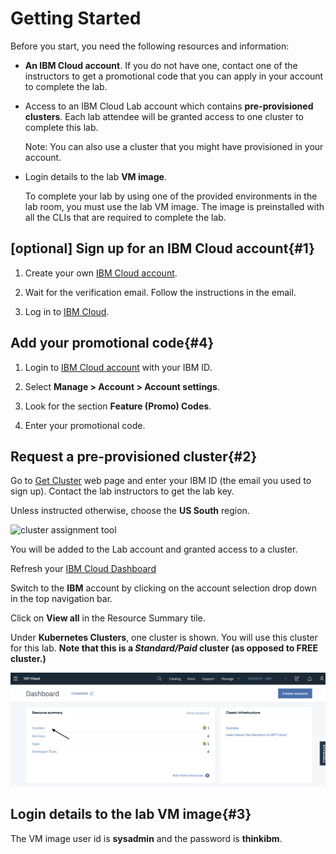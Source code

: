 # Getting Started

Before you start, you need the following resources and information:

* **An IBM Cloud account**. If you do not have one, contact one of the instructors to get a promotional code that you can apply in your account to complete the lab.

* Access to an IBM Cloud Lab account which contains **pre-provisioned clusters**. Each lab attendee will be granted access to one cluster to complete this lab.

    Note: You can also use a cluster that you might have provisioned in your account.

* Login details to the lab **VM image**.

    To complete your lab by using one of the provided environments in the lab room, you must use the lab VM image. The image is preinstalled with all the CLIs that are required to complete the lab.

## [optional] Sign up for an IBM Cloud account{#1}

1. Create your own [IBM Cloud account](https://cloud.ibm.com).

2. Wait for the verification email. Follow the instructions in the email.

3. Log in to [IBM Cloud](https://cloud.ibm.com).

## Add your promotional code{#4}

1. Login to [IBM Cloud account](https://cloud.ibm.com) with your IBM ID.

2. Select **Manage > Account > Account settings**.

3. Look for the section **Feature (Promo) Codes**.

4. Enter your promotional code.

## Request a pre-provisioned cluster{#2}

Go to [Get Cluster](https://think-iks.mybluemix.net/) web page and enter your IBM ID (the email you used to sign up). Contact the lab instructors to get the lab key.

Unless instructed otherwise, choose the **US South** region.

![cluster assignment tool](https://raw.githubusercontent.com/rvennam/istio101/master/workshop/README_images/get-cluster.png)

You will be added to the Lab account and granted access to a cluster.

Refresh your [IBM Cloud Dashboard](https://cloud.ibm.com)

Switch to the **IBM** account by clicking on the account selection drop down in the top navigation bar.

Click on **View all** in the Resource Summary tile.

Under **Kubernetes Clusters**, one cluster is shown. You will use this cluster for this lab. **Note that this is a *Standard/Paid* cluster (as opposed to FREE cluster.)**

![cluster dashboard](https://raw.githubusercontent.com/rvennam/istio101/master/workshop/README_images/dashboard.png)

## Login details to the lab VM image{#3}

The VM image user id is **sysadmin** and the password is **thinkibm**.
